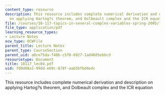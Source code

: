 ```yaml
---
content_type: resource
description: This resource includes complete numerical derivation and description
  on applying Hartog?s theorem, and Dolbeault complex and the ICR equation
file: /courses/18-117-topics-in-several-complex-variables-spring-2005/7d0d08a199dde69c878faab3bfbd4edc_18117_lec04.pdf
file_type: application/pdf
learning_resource_types:
- Lecture Notes
ocw_type: OCWFile
parent_title: Lecture Notes
parent_type: CourseSection
parent_uid: a8ce75da-f40b-c5f0-b927-1ad4605ebbcd
resourcetype: Document
title: 18117_lec04.pdf
uid: 7d0d08a1-99dd-e69c-878f-aab3bfbd4edc
---
```

This resource includes complete numerical derivation and description on applying Hartog?s theorem, and Dolbeault complex and the ICR equation

